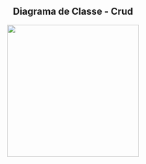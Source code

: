 <span align="center">

##  Diagrama de Classe - Crud 

</span>

<div align="center">
<img src="https://github.com/RayssaLN/Sistema_crud/assets/164213467/69358f39-4287-438f-9620-6334aa675783" width="300px" />
</div>

